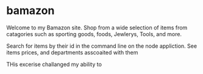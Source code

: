 # bamazon

Welcome to my Bamazon site. Shop from a wide selection of items from catagories such as sporting goods, foods, Jewlerys, Tools, and more.

Search for items by their id in the command line on the node appliction. See items prices, and departments asscoaited with them

THis excerise challanged my ability to 